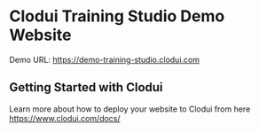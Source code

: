 # Clodui Training Studio Demo Website

Demo URL: https://demo-training-studio.clodui.com

## Getting Started with Clodui

Learn more about how to deploy your website to Clodui from here https://www.clodui.com/docs/
